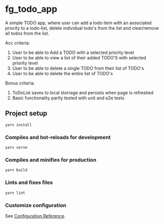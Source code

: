 # fg_todo_app
A simple TODO app, where user can add a todo item with an associated priority to a todo-list, delete individual todo's from the list and clear/remove all todos from the list.

Acc criteria:
1. User to be able to Add a TODO with a selected priority level
2. User to be able to view a list of their added TODO'S with selected priority level
3. User to be able to delete a single TODO from their list of TODO's
4. User to be able to delete the entire list of TODO's

Bonus criteria:
1. ToDoList saves to local storrage and persists when page is refreshed
2. Basic functionality partly tested with unit and e2e tests


## Project setup
```
yarn install
```

### Compiles and hot-reloads for development
```
yarn serve
```

### Compiles and minifies for production
```
yarn build
```

### Lints and fixes files
```
yarn lint
```

### Customize configuration
See [Configuration Reference](https://cli.vuejs.org/config/).
